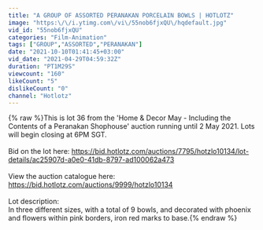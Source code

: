 ```yaml
---
title: "A GROUP OF ASSORTED PERANAKAN PORCELAIN BOWLS | HOTLOTZ"
image: "https:\/\/i.ytimg.com\/vi\/55nob6fjxQU\/hqdefault.jpg"
vid_id: "55nob6fjxQU"
categories: "Film-Animation"
tags: ["GROUP","ASSORTED","PERANAKAN"]
date: "2021-10-10T01:41:45+03:00"
vid_date: "2021-04-29T04:59:32Z"
duration: "PT1M29S"
viewcount: "160"
likeCount: "5"
dislikeCount: "0"
channel: "Hotlotz"
---
```

{% raw %}This is lot 36 from the 'Home &amp; Decor May - Including the Contents of a Peranakan Shophouse' auction running until 2 May 2021. Lots will begin closing at 6PM SGT.<br /><br />Bid on the lot here: <a rel="nofollow" target="blank" href="https://bid.hotlotz.com/auctions/7795/hotzlo10134/lot-details/ac25907d-a0e0-41db-8797-ad100062a473">https://bid.hotlotz.com/auctions/7795/hotzlo10134/lot-details/ac25907d-a0e0-41db-8797-ad100062a473</a><br /><br />View the auction catalogue here: <a rel="nofollow" target="blank" href="https://bid.hotlotz.com/auctions/9999/hotzlo10134">https://bid.hotlotz.com/auctions/9999/hotzlo10134</a><br /><br />Lot description:<br />In three different sizes, with a total of 9 bowls, and decorated with phoenix and flowers within pink borders, iron red marks to base.{% endraw %}
